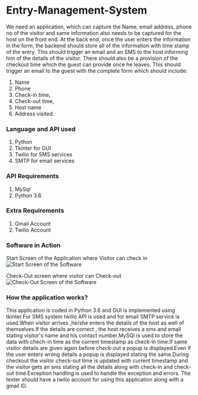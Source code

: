 # Entry-Management-System
We need an application, which can capture the Name, email address, phone no of the visitor and same information also needs to be captured for the host on the front end. At the back end, once the user enters the information in the form, the backend should store all of the information with time stamp of the entry. This should trigger an email and an SMS to the host informing him of the details of the visitor. There should also be a provision of the checkout time which the guest can provide once he leaves. This should trigger an email to the guest with the complete form which should include:

1. Name
2. Phone
3. Check-in time,
4. Check-out time,
5. Host name
6. Address visited.

### Language and API used
1. Python
2. Tkinter for GUI
3. Twilio for SMS services
4. SMTP for email services

### API Requirements
1. MySql
2. Python 3.6

### Extra Requirements
1. Gmail Account
2. Twilio Account


### Software in Action

Start Screen of the Application where Visitor can check in
![Start Screen of the Software](https://github.com/theannoying/Entry-Management-System/blob/master/images/startScreen.PNG)

Check-Out screen where visitor can Check-out
![Check-Out Screen of the Software](https://github.com/theannoying/Entry-Management-System/blob/master/images/Check-out.PNG)


### How the application works?

This application is coded in Python 3.6 and GUI is implemented using tkinter.For SMS system twilio API is used and for email SMTP service is used.When visitor arrives ,he/she enters the details of the host as well of themselves.If the details are correct , the host receives a sms and email stating visitor's name and his contact number.MySQl is used to store the data with chech-in time as the current timestamp as check-in time.If same visitor details are given again before check-out a popup is displayed.Even if the user enters wrong details a popup is displayed stating the same.During checkout the visitor check-out time is updated with current timestamp and the visitor gets an sms stating all the details along with check-in and check-out time.Exception handling is used to handle the exception and errors.
The tester should have a twilio account for using this application along with a gmail ID.
